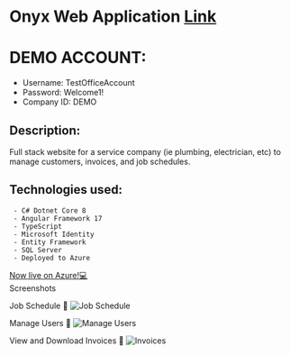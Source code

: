 # Onyx Web Application [Link](https://onyx-solutions.azurewebsites.net)
# DEMO ACCOUNT: 
- Username: TestOfficeAccount
- Password: Welcome1!
- Company ID: DEMO
## Description:

Full stack website for a service company (ie plumbing, electrician, etc) to manage customers, invoices, and job schedules. 

## Technologies used:

     - C# Dotnet Core 8
     - Angular Framework 17
     - TypeScript
     - Microsoft Identity
     - Entity Framework
     - SQL Server
     - Deployed to Azure


<a target="_blank" href = "https://onyx-solutions.azurewebsites.net"  rel="noopener noreferrer">Now live on Azure!💻 </a> <br>
Screenshots 

Job Schedule 📆
![Job Schedule](https://imgur.com/ZPaU0Uf.png)

Manage Users 👥
![Manage Users](https://imgur.com/843F9Jl.png)

View and Download Invoices 📰
![Invoices](https://imgur.com/g8lvwsY.png)
